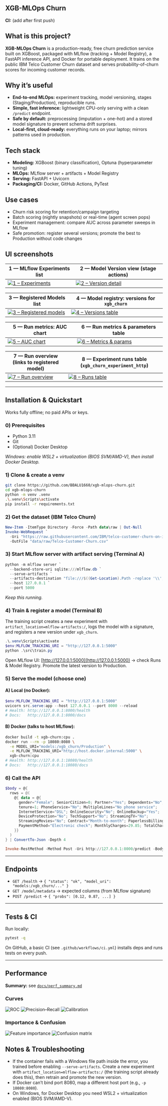 
## XGB-MLOps Churn

**CI:** (add after first push)

## What is this project?

**XGB-MLOps Churn** is a production-ready, free churn prediction service built on XGBoost, packaged with MLflow (tracking + Model Registry), a FastAPI inference API, and Docker for portable deployment. It trains on the public IBM Telco Customer Churn dataset and serves probability-of-churn scores for incoming customer records.

## Why it’s useful

- **End-to-end MLOps:** experiment tracking, model versioning, stages (Staging/Production), reproducible runs.
- **Simple, fast inference:** lightweight CPU-only serving with a clean `/predict` endpoint.
- **Safe by default:** preprocessing (imputation + one-hot) and a stored model signature to prevent schema drift surprises.
- **Local-first, cloud-ready:** everything runs on your laptop; mirrors patterns used in production.

## Tech stack

- **Modeling:** XGBoost (binary classification), Optuna (hyperparameter tuning)
- **MLOps:** MLflow server + artifacts + Model Registry
- **Serving:** FastAPI + Uvicorn
- **Packaging/CI:** Docker, GitHub Actions, PyTest

## Use cases

- Churn risk scoring for retention/campaign targeting
- Batch scoring (nightly snapshots) or real-time (agent screen pops)
- Experiment management: compare AUC across parameter sweeps in MLflow
- Safe promotion: register several versions; promote the best to Production without code changes

## UI screenshots

| 1 — MLflow **Experiments** list | 2 — **Model Version** view (stage actions) |
|---|---|
| [![1 – Experiments](docs/images/1.jpg)](docs/images/1.jpg) | [![2 – Version detail](docs/images/2.jpg)](docs/images/2.jpg) |

| 3 — **Registered Models** list | 4 — **Model registry: versions** for `xgb_churn` |
|---|---|
| [![3 – Registered models](docs/images/3.jpg)](docs/images/3.jpg) | [![4 – Versions table](docs/images/4.jpg)](docs/images/4.jpg) |

| 5 — **Run metrics**: AUC chart | 6 — **Run metrics & parameters** table |
|---|---|
| [![5 – AUC chart](docs/images/5.jpg)](docs/images/5.jpg) | [![6 – Metrics & params](docs/images/6.jpg)](docs/images/6.jpg) |

| 7 — **Run overview** (links to registered model) | 8 — **Experiment runs** table (`xgb_churn_experiment_http`) |
|---|---|
| [![7 – Run overview](docs/images/7.jpg)](docs/images/7.jpg) | [![8 – Runs table](docs/images/8.jpg)](docs/images/8.jpg) |

---

## Installation & Quickstart

Works fully offline; no paid APIs or keys.

### 0) Prerequisites


- Python 3.11
- Git
- (Optional) Docker Desktop

*Windows: enable WSL2 + virtualization (BIOS SVM/AMD-V), then install Docker Desktop.*

### 1) Clone & create a venv

```sh
git clone https://github.com/BBALU1660/xgb-mlops-churn.git
cd xgb-mlops-churn
python -m venv .venv
.\.venv\Scripts\activate
pip install -r requirements.txt
```

### 2) Get the dataset (IBM Telco Churn)

```powershell
New-Item -ItemType Directory -Force -Path data\raw | Out-Null
Invoke-WebRequest `
  -Uri "https://raw.githubusercontent.com/IBM/telco-customer-churn-on-icp4d/master/data/Telco-Customer-Churn.csv" `
  -OutFile "data/raw/Telco-Customer-Churn.csv"
```

### 3) Start MLflow server with artifact serving (Terminal A)

```powershell
python -m mlflow server `
  --backend-store-uri sqlite:///mlflow.db `
  --serve-artifacts `
  --artifacts-destination "file:///$((Get-Location).Path -replace '\\','/')/mlruns" `
  --host 127.0.0.1 `
  --port 5000
```

*Keep this running.*

### 4) Train & register a model (Terminal B)

The training script creates a new experiment with `artifact_location=mlflow-artifacts:/`, logs the model with a signature, and registers a new version under `xgb_churn`.

```powershell
.\.venv\Scripts\activate
$env:MLFLOW_TRACKING_URI = "http://127.0.0.1:5000"
python .\src\train.py
```

Open MLflow UI: [http://127.0.0.1:5000](http://127.0.0.1:5000)
→ check Runs & Model Registry. Promote the latest version to Production.

### 5) Serve the model (choose one)

#### A) Local (no Docker):

```powershell
$env:MLFLOW_TRACKING_URI = "http://127.0.0.1:5000"
uvicorn src.serve:app --host 127.0.0.1 --port 8000 --reload
# Health: http://127.0.0.1:8000/health
# Docs:   http://127.0.0.1:8000/docs
```

#### B) Docker (talks to host MLflow):

```sh
docker build -t xgb-churn:cpu .
docker run --rm -p 18080:8080 \
  -e MODEL_URI="models:/xgb_churn/Production" \
  -e MLFLOW_TRACKING_URI="http://host.docker.internal:5000" \
  xgb-churn:cpu
# Health: http://127.0.0.1:18080/health
# Docs:   http://127.0.0.1:18080/docs
```

### 6) Call the API

```powershell
$body = @{
  rows = @(
    @{ data = @{
      gender="Female"; SeniorCitizen=0; Partner="Yes"; Dependents="No";
      tenure=1; PhoneService="No"; MultipleLines="No phone service";
      InternetService="DSL"; OnlineSecurity="No"; OnlineBackup="Yes";
      DeviceProtection="No"; TechSupport="No"; StreamingTV="No";
      StreamingMovies="No"; Contract="Month-to-month"; PaperlessBilling="Yes";
      PaymentMethod="Electronic check"; MonthlyCharges=29.85; TotalCharges=29.85
    }}
  )
} | ConvertTo-Json -Depth 4

Invoke-RestMethod -Method Post -Uri http://127.0.0.1:8000/predict -Body $body -ContentType 'application/json'
```

---

## Endpoints

- `GET /health` → `{ "status": "ok", "model_uri": "models:/xgb_churn/..." }`
- `GET /model/metadata` → expected columns (from MLflow signature)
- `POST /predict` → `{ "probs": [0.12, 0.87, ...] }`

---

## Tests & CI

Run locally:

```sh
pytest -q
```

On GitHub, a basic CI (see `.github/workflows/ci.yml`) installs deps and runs tests on every push.

---

## Performance

**Summary:** see [`docs/perf_summary.md`](docs/perf_summary.md)

### Curves
![ROC](docs/images/roc_auc.png)
![Precision–Recall](docs/images/pr_curve.png)
![Calibration](docs/images/calibration_curve.png)

### Importance & Confusion
![Feature importance](docs/images/feature_importance.png)
![Confusion matrix](docs/images/confusion_matrix.png)



## Notes & Troubleshooting

- If the container fails with a Windows file path inside the error, you trained before enabling `--serve-artifacts`. Create a new experiment with `artifact_location=mlflow-artifacts:/` (the training script already does this), then retrain and promote the new version.
- If Docker can’t bind port 8080, map a different host port (e.g., `-p 18080:8080`).
- On Windows, for Docker Desktop you need WSL2 + virtualization enabled (BIOS SVM/AMD-V).
